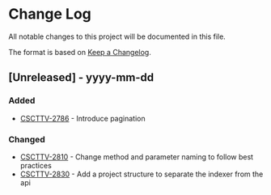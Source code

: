 
# Change Log
All notable changes to this project will be documented in this file.
 
The format is based on [Keep a Changelog](http://keepachangelog.com/).
 
## [Unreleased] - yyyy-mm-dd

### Added
- [CSCTTV-2786](https://jira.eduuni.fi/browse/CSCTTV-2786) - Introduce pagination
 
### Changed
- [CSCTTV-2810](https://jira.eduuni.fi/browse/CSCTTV-2810) - Change method and parameter naming to follow best practices
- [CSCTTV-2830](https://jira.eduuni.fi/browse/CSCTTV-2830) - Add a project structure to separate the indexer from the api
